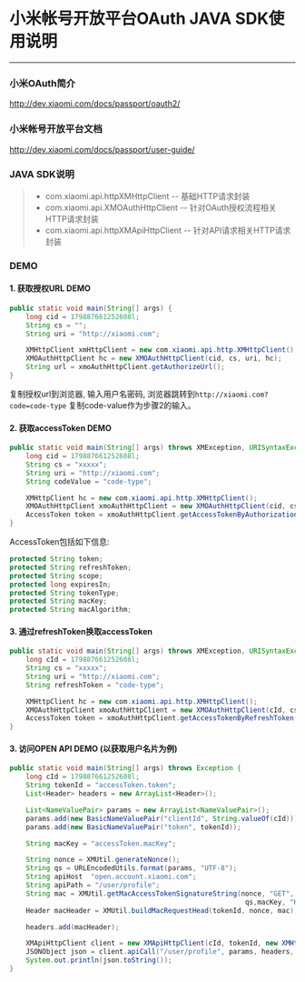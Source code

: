 # 小米帐号开放平台OAuth JAVA SDK使用说明

------

### 小米OAuth简介
http://dev.xiaomi.com/docs/passport/oauth2/

### 小米帐号开放平台文档
http://dev.xiaomi.com/docs/passport/user-guide/

### JAVA SDK说明
> * com.xiaomi.api.httpXMHttpClient -- 基础HTTP请求封装
> * com.xiaomi.api.XMOAuthHttpClient -- 针对OAuth授权流程相关HTTP请求封装
> * com.xiaomi.api.httpXMApiHttpClient -- 针对API请求相关HTTP请求封装

### DEMO
#### 1. 获取授权URL DEMO

```java
public static void main(String[] args) {
    long cid = 179887661252608l;
    String cs = "";
    String uri = "http://xiaomi.com";

    XMHttpClient xmHttpClient = new com.xiaomi.api.http.XMHttpClient();
    XMOAuthHttpClient hc = new XMOAuthHttpClient(cid, cs, uri, hc);
    String url = xmoAuthHttpClient.getAuthorizeUrl();
}
```

复制授权url到浏览器, 输入用户名密码, 浏览器跳转到`http://xiaomi.com?code=code-type`
复制code-value作为步骤2的输入。

#### 2.  获取accessToken DEMO

```java
public static void main(String[] args) throws XMException, URISyntaxException {
    long cid = 179887661252608l;
    String cs = "xxxxx";
    String uri = "http://xiaomi.com";
    String codeValue = "code-type";

    XMHttpClient hc = new com.xiaomi.api.http.XMHttpClient();
    XMOAuthHttpClient xmoAuthHttpClient = new XMOAuthHttpClient(cid, cs, uri, hc);
    AccessToken token = xmoAuthHttpClient.getAccessTokenByAuthorizationCode(codeValue);
}
```

AccessToken包括如下信息:

```java
protected String token;
protected String refreshToken;
protected String scope;
protected long expiresIn;
protected String tokenType;
protected String macKey;
protected String macAlgorithm;
```

#### 3. 通过refreshToken换取accessToken

```java
public static void main(String[] args) throws XMException, URISyntaxException {
    long cId = 179887661252608l;
    String cs = "xxxxx";
    String uri = "http://xiaomi.com";
    String refreshToken = "code-type";

    XMHttpClient hc = new com.xiaomi.api.http.XMHttpClient();
    XMOAuthHttpClient xmoAuthHttpClient = new XMOAuthHttpClient(cId, cs, uri, hc);
    AccessToken token = xmoAuthHttpClient.getAccessTokenByRefreshToken(refreshToken);
}
```

#### 3. 访问OPEN API DEMO (以获取用户名片为例)
```java
public static void main(String[] args) throws Exception {
    long cId = 179887661252608l;
    String tokenId = "accessToken.token";
    List<Header> headers = new ArrayList<Header>();

    List<NameValuePair> params = new ArrayList<NameValuePair>();
    params.add(new BasicNameValuePair("clientId", String.valueOf(cId)));
    params.add(new BasicNameValuePair("token", tokenId));

    String macKey = "accessToken.macKey";

    String nonce = XMUtil.generateNonce();
    String qs = URLEncodedUtils.format(params, "UTF-8");
    String apiHost  "open.account.xiaomi.com";
    String apiPath = "/user/profile";
    String mac = XMUtil.getMacAccessTokenSignatureString(nonce, "GET", apiHost,apiPath, 
                                                          qs,macKey, "HmacSHA1");
    Header macHeader = XMUtil.buildMacRequestHead(tokenId, nonce, mac);

    headers.add(macHeader);

    XMApiHttpClient client = new XMApiHttpClient(cId, tokenId, new XMHttpClient());
    JSONObject json = client.apiCall("/user/profile", params, headers, "GET");
    System.out.println(json.toString());
}
```
